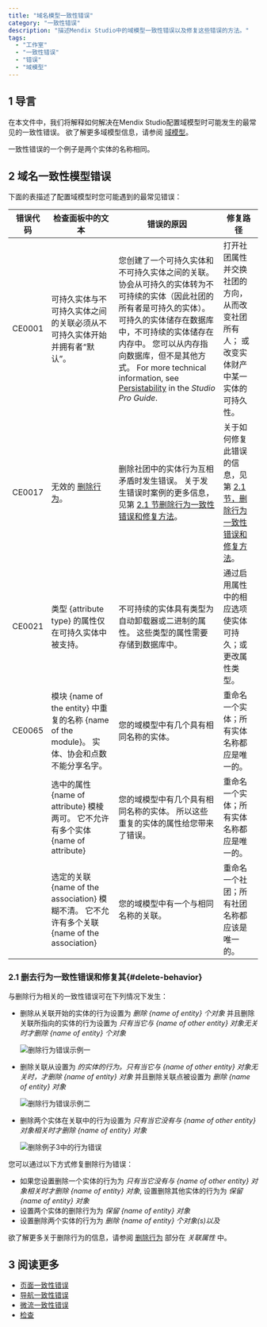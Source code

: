 ```yaml
---
title: "域名模型一致性错误"
category: "一致性错误"
description: "描述Mendix Studio中的域模型一致性错误以及修复这些错误的方法。"
tags:
  - "工作室"
  - "一致性错误"
  - "错误"
  - "域模型"
---
```


## 1 导言

在本文件中，我们将解释如何解决在Mendix Studio配置域模型时可能发生的最常见的一致性错误。 欲了解更多域模型信息，请参阅 [域模型](domain-models)。

一致性错误的一个例子是两个实体的名称相同。

## 2 域名一致性模型错误

下面的表描述了配置域模型时您可能遇到的最常见错误：

| 错误代码   | 检查面板中的文本                                                                  | 错误的原因                                                                                                                                                                                                                     | 修复路径                                                      |
| ------ | ------------------------------------------------------------------------- | ------------------------------------------------------------------------------------------------------------------------------------------------------------------------------------------------------------------------- | --------------------------------------------------------- |
| CE0001 | 可持久实体与不可持久实体之间的关联必须从不可持久实体开始并拥有者“默认”。                                     | 您创建了一个可持久实体和不可持久实体之间的关联。 协会从可持久的实体转为不可持续的实体（因此社团的所有者是可持久的实体）。 可持久的实体储存在数据库中，不可持续的实体储存在内存中。 您可以从内存指向数据库，但不是其他方式。 For more technical information, see [Persistability](/refguide/persistability) in the *Studio Pro Guide*. | 打开社团属性并交换社团的方向，从而改变社团所有人； 或改变实体财产中某一实体的可持久性。              |
| CE0017 | 无效的 [删除行为](domain-models-association-properties#delete-behavior)。         | 删除社团中的实体行为互相矛盾时发生错误。 关于发生错误时案例的更多信息，见第 [2.1 节删除行为一致性错误和修复方法](#delete-behavior)。                                                                                                                                           | 关于如何修复此错误的信息，见第 [2.1 节，删除行为一致性错误和修复方法](#delete-behavior)。 |
| CE0021 | 类型 {attribute type} 的属性仅在可持久实体中被支持。                                       | 不可持续的实体具有类型为自动卸载器或二进制的属性。 这些类型的属性需要存储到数据库中。                                                                                                                                                                               | 通过启用属性中的相应选项使实体可持久；或更改属性类型。                               |
| CE0065 | 模块 {name of the entity} 中重复的名称 {name of the module}。 实体、协会和点数不能分享名字。      | 您的域模型中有几个具有相同名称的实体。                                                                                                                                                                                                       | 重命名一个实体；所有实体名称都应是唯一的。                                     |
|        | 选中的属性 {name of attribute} 模棱两可。 它不允许有多个实体 {name of attribute}             | 您的域模型中有几个具有相同名称的实体。 所以这些重复的实体的属性给您带来了错误。                                                                                                                                                                                  | 重命名一个实体；所有实体名称都应是唯一的。                                     |
|        | 选定的关联 {name of the association} 模糊不清。 它不允许有多个关联 {name of the association} | 您的域模型中有一个与相同名称的关联。                                                                                                                                                                                                        | 重命名一个社团；所有社团名称都应该是唯一的。                                    |

### 2.1 删去行为一致性错误和修复其{#delete-behavior}

 与删除行为相关的一致性错误可在下列情况下发生：

*  删除从关联开始的实体的行为设置为 *删除 {name of entity} 个对象* 并且删除关联所指向的实体的行为设置为 *只有当它与 {name of other entity} 对象无关时才删除 {name of entity} 个对象*

    ![删除行为错误示例一](attachments/consistency-errors-domain-model/delete-behavior-error-example1.png)

*  删除关联从设置为 *的实体的行为。只有当它与 {name of other entity} 对象无关时，才删除 {name of entity} 对象* 并且删除关联点被设置为 *删除 {name of entity} 对象*

    ![删除行为错误示例二](attachments/consistency-errors-domain-model/delete-behavior-error-example2.png)

*  删除两个实体在关联中的行为设置为 *只有当它没有与 {name of other entity} 对象相关时才删除 {name of entity} 对象*

    ![删除例子3中的行为错误](attachments/consistency-errors-domain-model/delete-behavior-error-example3.png)

您可以通过以下方式修复删除行为错误：

* 如果您设置删除一个实体的行为为 *只有当它没有与 {name of other entity} 对象相关时才删除 {name of entity} 对象*, 设置删除其他实体的行为为 *保留 {name of entity} 对象*
* 设置两个实体的删除行为为 *保留 {name of entity} 对象*
* 设置删除两个实体的行为为 *删除 {name of entity} 个对象(s)以及*

欲了解更多关于删除行为的信息，请参阅 [删除行为](domain-models-association-properties#delete-behavior) 部分在 *关联属性* 中。

## 3 阅读更多

* [页面一致性错误](consistency-errors-pages)
* [导航一致性错误](consistency-errors-navigation)
* [微流一致性错误](consistency-errors-microflows)
* [检查](检查)